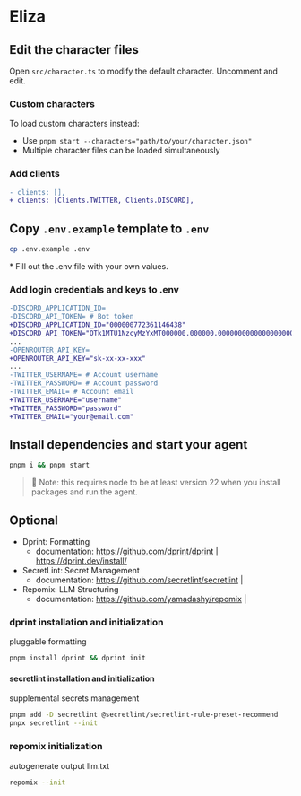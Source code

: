 # Eliza

## Edit the character files

Open `src/character.ts` to modify the default character. Uncomment and edit.

### Custom characters

To load custom characters instead:

- Use `pnpm start --characters="path/to/your/character.json"`
- Multiple character files can be loaded simultaneously

### Add clients

```diff
- clients: [],
+ clients: [Clients.TWITTER, Clients.DISCORD],
```

## Copy `.env.example` template to `.env`

```bash
cp .env.example .env
```

\* Fill out the .env file with your own values.

### Add login credentials and keys to .env

```diff
-DISCORD_APPLICATION_ID=
-DISCORD_API_TOKEN= # Bot token
+DISCORD_APPLICATION_ID="000000772361146438"
+DISCORD_API_TOKEN="OTk1MTU1NzcyMzYxMT000000.000000.00000000000000000000000000000000"
...
-OPENROUTER_API_KEY=
+OPENROUTER_API_KEY="sk-xx-xx-xxx"
...
-TWITTER_USERNAME= # Account username
-TWITTER_PASSWORD= # Account password
-TWITTER_EMAIL= # Account email
+TWITTER_USERNAME="username"
+TWITTER_PASSWORD="password"
+TWITTER_EMAIL="your@email.com"
```

## Install dependencies and start your agent

```bash
pnpm i && pnpm start
```

> 🚨 Note: this requires node to be at least version 22 when you install packages and run the agent.

## Optional

- Dprint: Formatting
  - documentation: https://github.com/dprint/dprint | https://dprint.dev/install/
- SecretLint: Secret Management
  - documentation: https://github.com/secretlint/secretlint |
- Repomix: LLM Structuring
  - documentation: https://github.com/yamadashy/repomix |

### dprint installation and initialization

pluggable formatting

```sh
pnpm install dprint && dprint init
```

#### secretlint installation and initialization

supplemental secrets management

```sh
pnpm add -D secretlint @secretlint/secretlint-rule-preset-recommend
pnpx secretlint --init
```

### repomix initialization

autogenerate output llm.txt

```sh
repomix --init
```
